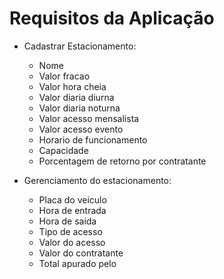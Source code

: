 # Requisitos da Aplicação

- Cadastrar Estacionamento:
    - Nome
    - Valor fracao
    - Valor hora cheia
    - Valor diaria diurna
    - Valor diaria noturna
    - Valor acesso mensalista
    - Valor acesso evento
    - Horario de funcionamento
    - Capacidade
    - Porcentagem de retorno por contratante

- Gerenciamento do estacionamento:
    - Placa do veiculo
    - Hora de entrada
    - Hora de saida
    - Tipo de acesso
    - Valor do acesso
    - Valor do contratante
    - Total apurado pelo
